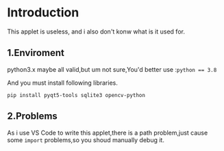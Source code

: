 # Introduction

This applet is useless, and i also don't konw what is it used for.

## 1.Enviroment

python3.x maybe all valid,but um not sure,You'd better use :`python == 3.8`

And you must install following libraries.

```shell
pip install pyqt5-tools sqlite3 opencv-python
```

## 2.Problems
As i use VS Code to write this applet,there is a path problem,just cause some  `import` problems,so you shoud manually debug it.  